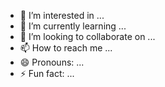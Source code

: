 
- 👀 I’m interested in ...
- 🌱 I’m currently learning ...
- 💞️ I’m looking to collaborate on ...
- 📫 How to reach me ...
- 😄 Pronouns: ...
- ⚡ Fun fact: ...

<!---
andy-snr/andy-snr is a ✨ special ✨ repository because its `README.md` (this file) appears on your GitHub profile.
You can click the Preview link to take a look at your changes.
--->
